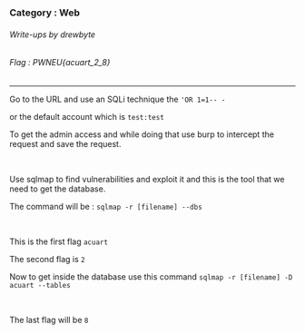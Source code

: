 ### Category : Web
###### Write-ups by drewbyte
###### Flag : PWNEU{acuart_2_8}
---

Go to the URL and use an SQLi technique the ``'OR 1=1-- -``


or the default account which is ``test:test``


To get the admin access and while doing that use burp to intercept the request and save the request.


<br>
<img src="https://github.com/drew-byte/pwneu-writeups/blob/main/00x8%20saved%20images/Pasted%20image%2020240318122635.png" alt="">
 <br>
 
 
Use sqlmap to find vulnerabilities and exploit it and this is the tool that we need to get the database.


The command will be : ``sqlmap -r [filename] --dbs``


<br>
<img src="https://github.com/drew-byte/pwneu-writeups/blob/main/00x8%20saved%20images/Pasted%20image%2020240318122833.png" alt="">
 <br>
 
 
This is the first flag ``acuart``


The second flag is  ``2``


Now to get inside the database use this command ``sqlmap -r [filename] -D acuart --tables``


<br>
<img src="https://github.com/drew-byte/pwneu-writeups/blob/main/00x8%20saved%20images/Pasted%20image%2020240318123042.png" alt="">
 <br>
 
 
The last flag will be ``8``

